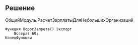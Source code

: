 ## Решение

ОбщийМодуль.РасчетЗарплатыДляНебольшихОрганизаций
```
Функция ПорогЗапрета() Экспорт
    Возврат 60;
КонецФункции
```